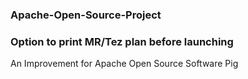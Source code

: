 ### Apache-Open-Source-Project

### Option to print MR/Tez plan before launching

An Improvement for Apache Open Source Software Pig
